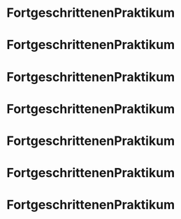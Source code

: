 # FortgeschrittenenPraktikum
# FortgeschrittenenPraktikum
# FortgeschrittenenPraktikum
# FortgeschrittenenPraktikum
# FortgeschrittenenPraktikum
# FortgeschrittenenPraktikum
# FortgeschrittenenPraktikum
